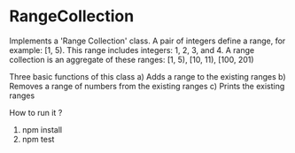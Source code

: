 # RangeCollection
Implements a 'Range Collection' class. A pair of integers define a range, for example: [1, 5). This range includes integers: 1, 2, 3, and 4. A range collection is an aggregate of these ranges: [1, 5), [10, 11), [100, 201)

Three basic functions of this class
a) Adds a range to the existing ranges
b) Removes a range of numbers from the existing ranges
c) Prints the existing ranges

How to run it ?
1. npm install
2. npm test
